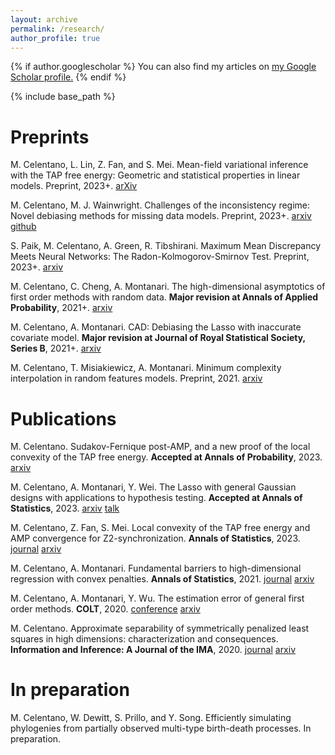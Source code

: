 ```yaml
---
layout: archive
permalink: /research/
author_profile: true
---
```


{% if author.googlescholar %}
  You can also find my articles on <u><a href="{{author.googlescholar}}">my Google Scholar profile</a>.</u>
{% endif %}

{% include base_path %}

# Preprints

M. Celentano, L. Lin, Z. Fan, and S. Mei.
Mean-field variational inference with the TAP free energy: Geometric and statistical properties in linear models. Preprint, 2023+. [arXiv](https://arxiv.org/abs/2311.08442)

M. Celentano, M. J. Wainwright. Challenges of the inconsistency regime: Novel debiasing methods for missing data models. Preprint, 2023+. [arxiv](https://arxiv.org/abs/2309.01362) [github](https://github.com/mcelentano/Debiasing_for_missing_data)

S. Paik, M. Celentano, A. Green, R. Tibshirani. Maximum Mean Discrepancy Meets Neural Networks: The Radon-Kolmogorov-Smirnov Test. Preprint, 2023+. [arxiv](https://arxiv.org/abs/2309.02422)

M. Celentano, C. Cheng, A. Montanari. The high-dimensional asymptotics of first order methods with random data. **Major revision at Annals of Applied Probability**, 2021+. [arxiv](https://arxiv.org/abs/2112.07572)

M. Celentano, A. Montanari. CAD: Debiasing the Lasso with inaccurate covariate model. **Major revision at Journal of Royal Statistical Society, Series B**, 2021+. [arxiv](https://arxiv.org/abs/2107.14172)

M. Celentano, T. Misiakiewicz, A. Montanari. Minimum complexity interpolation in random features models. Preprint, 2021. [arxiv](https://arxiv.org/abs/2103.15996) 

# Publications

M. Celentano. Sudakov-Fernique post-AMP, and a new proof of the local convexity of the TAP free energy. **Accepted at Annals of Probability**, 2023. [arxiv](https://arxiv.org/abs/2208.09550)

M. Celentano, A. Montanari, Y. Wei. The Lasso with general Gaussian designs with applications to hypothesis testing. **Accepted at Annals of Statistics**, 2023. [arxiv](https://arxiv.org/abs/2007.13716) [talk](https://drive.google.com/file/d/1l2yFo5ZIAcNpS_s8t2AXg-1Rz-RAa7fo/view)

M. Celentano, Z. Fan, S. Mei. Local convexity of the TAP free energy and AMP convergence for Z2-synchronization. **Annals of Statistics**, 2023. [journal](https://projecteuclid.org/journals/annals-of-statistics/volume-51/issue-2/Local-convexity-of-the-TAP-free-energy-and-AMP-convergence/10.1214/23-AOS2257.short) [arxiv](https://arxiv.org/abs/2106.11428)

M. Celentano, A. Montanari. Fundamental barriers to high-dimensional regression with convex penalties. **Annals of Statistics**, 2021. [journal](https://projecteuclid.org/journals/annals-of-statistics/volume-50/issue-1/Fundamental-barriers-to-high-dimensional-regression-with-convex-penalties/10.1214/21-AOS2100.full) [arxiv](https://arxiv.org/abs/1903.10603)

M. Celentano, A. Montanari, Y. Wu. The estimation error of general first order methods. **COLT**, 2020. [conference](https://proceedings.mlr.press/v125/celentano20a) [arxiv](https://arxiv.org/abs/2002.12903)

M. Celentano. Approximate separability of symmetrically penalized least squares in high dimensions: characterization and consequences. **Information and Inference: A Journal of the IMA**, 2020. [journal](https://academic.oup.com/imaiai/article/10/3/1105/6103239) [arxiv](https://arxiv.org/abs/1906.10319) 

# In preparation

M. Celentano, W. Dewitt, S. Prillo, and Y. Song. Efficiently simulating phylogenies from partially observed multi-type birth-death processes. In preparation.
